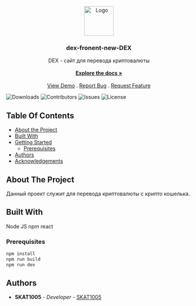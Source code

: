 <br/>
<p align="center">
  <a href="https://github.com/SKAT1005/dex-fronent-new-DEX">
    <img src="https://tegro.money/assets/images/logotype.svg" alt="Logo" width="80" height="80">
  </a>

  <h3 align="center">dex-fronent-new-DEX</h3>

  <p align="center">
    DEX - сайт для перевода криптовалюты
    <br/>
    <br/>
    <a href="https://github.com/SKAT1005/dex-fronent-new-DEX"><strong>Explore the docs »</strong></a>
    <br/>
    <br/>
    <a href="https://github.com/SKAT1005/dex-fronent-new-DEX">View Demo</a>
    .
    <a href="https://github.com/SKAT1005/dex-fronent-new-DEX/issues">Report Bug</a>
    .
    <a href="https://github.com/SKAT1005/dex-fronent-new-DEX/issues">Request Feature</a>
  </p>
</p>

![Downloads](https://img.shields.io/github/downloads/SKAT1005/dex-fronent-new-DEX/total) ![Contributors](https://img.shields.io/github/contributors/SKAT1005/dex-fronent-new-DEX?color=dark-green) ![Issues](https://img.shields.io/github/issues/SKAT1005/dex-fronent-new-DEX) ![License](https://img.shields.io/github/license/SKAT1005/dex-fronent-new-DEX) 

## Table Of Contents

* [About the Project](#about-the-project)
* [Built With](#built-with)
* [Getting Started](#getting-started)
  * [Prerequisites](#prerequisites)
* [Authors](#authors)
* [Acknowledgements](#acknowledgements)

## About The Project

Данный проект служит для перевода криптовалюты с крипто кошелька.

## Built With

Node JS
npm
react


### Prerequisites

```sh
npm install
npm run build
npm run dev
```



## Authors

* **SKAT1005** - *Developer* - [SKAT1005](https://github.com/SKAT1005)
